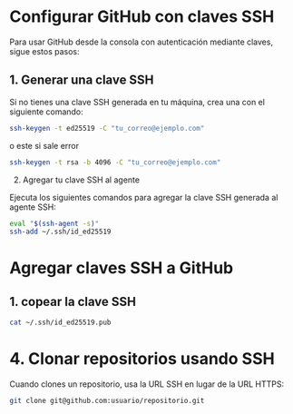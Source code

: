 
# Configurar GitHub con claves SSH

Para usar GitHub desde la consola con autenticación mediante claves, sigue estos pasos:

## 1. Generar una clave SSH

Si no tienes una clave SSH generada en tu máquina, crea una con el siguiente comando:

```bash
ssh-keygen -t ed25519 -C "tu_correo@ejemplo.com"

```
o este si sale error 
```bash
ssh-keygen -t rsa -b 4096 -C "tu_correo@ejemplo.com"

```
2. Agregar tu clave SSH al agente

Ejecuta los siguientes comandos para agregar la clave SSH generada al agente SSH:

```bash
eval "$(ssh-agent -s)"
ssh-add ~/.ssh/id_ed25519
```
# Agregar  claves SSH a GitHub
## 1.  copear la clave SSH
```bash
cat ~/.ssh/id_ed25519.pub
```
# 4. Clonar repositorios usando SSH
Cuando clones un repositorio, usa la URL SSH en lugar de la URL HTTPS:
```bash 
git clone git@github.com:usuario/repositorio.git
```

```
```
